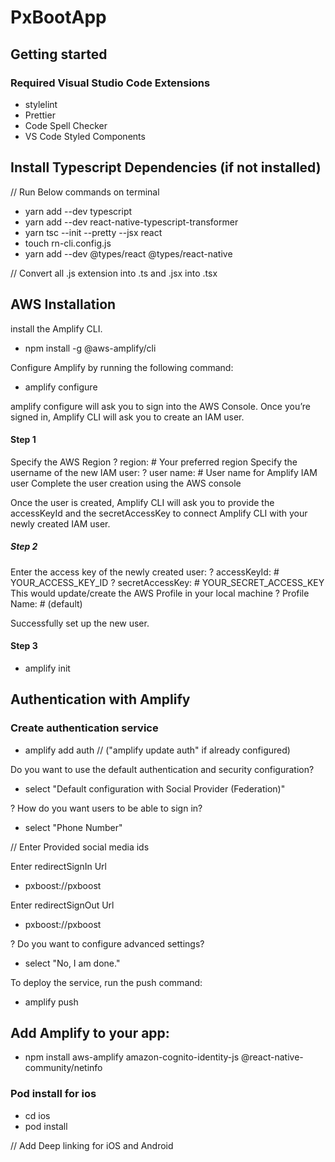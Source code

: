 # PxBootApp

## Getting started

### Required Visual Studio Code Extensions

- stylelint
- Prettier
- Code Spell Checker
- VS Code Styled Components

## Install Typescript Dependencies (if not installed)

// Run Below commands on terminal

- yarn add --dev typescript
- yarn add --dev react-native-typescript-transformer
- yarn tsc --init --pretty --jsx react
- touch rn-cli.config.js
- yarn add --dev @types/react @types/react-native

// Convert all .js extension into .ts and .jsx into .tsx

## AWS Installation

install the Amplify CLI.

- npm install -g @aws-amplify/cli

Configure Amplify by running the following command:

- amplify configure

amplify configure will ask you to sign into the AWS Console.
Once you’re signed in, Amplify CLI will ask you to create an IAM user.

#### Step 1

Specify the AWS Region
? region: # Your preferred region
Specify the username of the new IAM user:
? user name: # User name for Amplify IAM user
Complete the user creation using the AWS console

Once the user is created, Amplify CLI will ask you to provide the accessKeyId and the secretAccessKey to connect Amplify CLI with your newly created IAM user.

##### Step 2

Enter the access key of the newly created user:
? accessKeyId: # YOUR_ACCESS_KEY_ID
? secretAccessKey: # YOUR_SECRET_ACCESS_KEY
This would update/create the AWS Profile in your local machine
? Profile Name: # (default)

Successfully set up the new user.

#### Step 3

- amplify init

## Authentication with Amplify

### Create authentication service

- amplify add auth // ("amplify update auth" if already configured)

Do you want to use the default authentication and security configuration?

- select "Default configuration with Social Provider (Federation)"

? How do you want users to be able to sign in?

- select "Phone Number"

// Enter Provided social media ids

Enter redirectSignIn Url

- pxboost://pxboost

Enter redirectSignOut Url

- pxboost://pxboost

? Do you want to configure advanced settings?

- select "No, I am done."

To deploy the service, run the push command:

- amplify push

## Add Amplify to your app:

- npm install aws-amplify amazon-cognito-identity-js @react-native-community/netinfo

### Pod install for ios

- cd ios
- pod install

// Add Deep linking for iOS and Android
